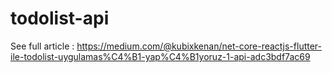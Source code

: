 # todolist-api

See full article : https://medium.com/@kubixkenan/net-core-reactjs-flutter-ile-todolist-uygulamas%C4%B1-yap%C4%B1yoruz-1-api-adc3bdf7ac69

